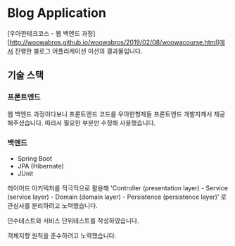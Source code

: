 # Blog Application

[우아한테크코스 - 웹 백엔드 과정][http://woowabros.github.io/woowabros/2019/02/08/woowacourse.html]에서 진행한 블로그 어플리케이션 미션의 결과물입니다. 

## 기술 스택

### 프론트엔드
웹 백엔드 과정이다보니 프론트엔드 코드를 우아한형제들 프론트엔드 개발자께서 제공해주셨습니다. 따라서 
필요한 부분만 수정해 사용했습니다.

### 백엔드
- Spring Boot
- JPA (Hibernate)
- JUnit

레이어드 아키텍처를 적극적으로 활용해 'Controller (presentation layer) 
\- Service (service layer) - Domain (domain layer) 
\- Persistence (persistence layer)' 로 관심사를 분리하려고 노력했습니다.

인수테스트와 서비스 단위테스트를 작성하였습니다.

객체지향 원칙을 준수하려고 노력했습니다.